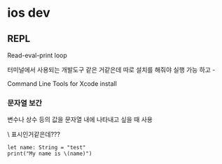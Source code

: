 # ios dev



## REPL

Read-eval-print loop

터미널에서 사용되는 개발도구 같은 거같은데  따로 설치를 해줘야 실행 가능 하고  - 

Command Line Tools for Xcode install



### 문자열 보간

변수나 상수 등의 값을 문자열 내에 나타내고 싶을 때 사용

\ 표시인거같은데???

```
let name: String = "test"
print("My name is \(name)")
```

